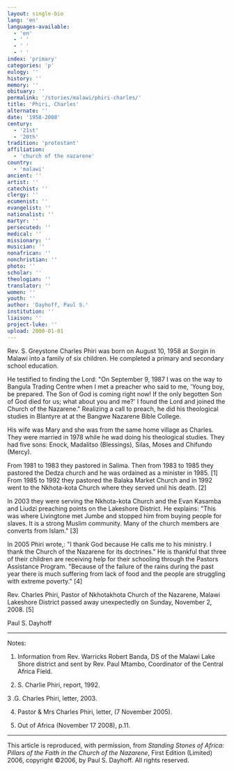 ```yaml
---
layout: single-bio
lang: 'en'
languages-available:
  - 'en'
  - ' '
  - ' '
  - ' '
index: 'primary'
categories: 'p'
eulogy: ''
history: ''
memory: ''
obituary: ''
permalink: '/stories/malawi/phiri-charles/'
title: 'Phiri, Charles'
alternate: ''
date: '1958-2008'
century:
  - '21st'
  - '20th'
tradition: 'protestant'
affiliation:
  - 'church of the nazarene'
country:
  - 'malawi'
ancient: ''
artist: ''
catechist: ''
clergy: ''
ecumenist: ''
evangelist: ''
nationalist: ''
martyr: ''
persecuted: ''
medical: ''
missionary: ''
musician: ''
nonafrican: ''
nonchristian: ''
photo: ''
scholar: ''
theologian: ''
translator: ''
women: ''
youth: ''
author: 'Dayhoff, Paul S.'
institution: ''
liaison: ''
project-luke: ''
upload: 2000-01-01
---
```



Rev. S. Greystone Charles Phiri was born on August 10, 1958 at Sorgin in Malawi into a family of six children. He completed a primary and secondary school education.

He testified to finding the Lord: "On September 9, 1987 I was on the way to Bangula Trading Centre when I met a preacher who said to me, 'Young boy, be prepared. The Son of God is coming right now!  If the only begotten Son of God died for us; what about you and me?' I found the Lord and joined the Church of the Nazarene." Realizing a call to preach, he did his theological studies in Blantyre at at the Bangwe Nazarene Bible College.

His wife was Mary and she was from the same home village as Charles. They were married in 1978 while he wad doing his theological studies. They had five sons: Enock, Madalitso (Blessings), Silas, Moses and Chifundo (Mercy).

From 1981 to 1983 they pastored in Salima.  Then from 1983 to 1985 they pastored the Dedza church and he was ordained as a minister in 1985. [1] From 1985 to 1992 they pastored the Balaka Market Church and in 1992 went to the Nkhota-kota Church  where they served unil his death. [2]

In 2003 they were serving the Nkhota-kota Church and the Evan Kasamba and Liudzi preaching points on the Lakeshore District. He explains: "This was where Livingtone met Jumbe and stopped him from buying people for slaves.  It is a strong Muslim community.  Many of the church members are converts from Islam." [3]

In 2005 Phiri wrote,: "I thank God because He calls me to his ministry. I thank the Church of the Nazarene for its doctrines."  He is thankful that three of their children are receiving help for their schooling through the Pastors Assistance Program.  "Because of the failure of the rains during the past year there is much suffering from lack of food and the people are struggling with extreme poverty." [4]

Rev. Charles Phiri, Pastor of Nkhotakhota Church of the Nazarene, Malawi Lakeshore District passed away unexpectedly on Sunday, November 2, 2008. [5]

Paul S. Dayhoff

---

Notes:

1. Information from Rev. Warricks Robert Banda, DS of the Malawi Lake Shore district and sent by Rev. Paul Mtambo, Coordinator of the Central Africa Field.

2. S. Charlie Phiri, report, 1992.

3 .G. Charles Phiri, letter, 2003.

4. Pastor & Mrs Charles Phiri, letter, (7 November 2005).

5. Out of Africa (November 17 2008), p.11.

---

This article is reproduced, with permission, from *Standing Stones of Africa: Pillars of the Faith in the Church of the Nazarene*, First Edition (Limited) 2006, copyright ©2006, by Paul S. Dayhoff.  All rights reserved.